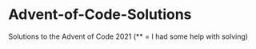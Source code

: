 # Advent-of-Code-Solutions
Solutions to the Advent of Code 2021
(** = I had some help with solving)
